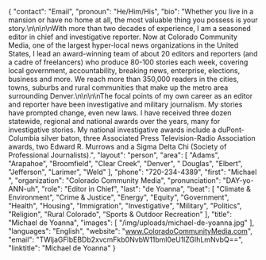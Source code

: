 {
  "contact": "Email",
  "pronoun": "He/Him/His",
  "bio": "Whether you live in a mansion or have no home at all, the most valuable thing you possess is your story.\n\n\n\nWith more than two decades of experience, I am a seasoned editor in chief and investigative reporter. Now at Colorado Community Media, one of the largest hyper-local news organizations in the United States, I lead an award-winning team of about 20 editors and reporters (and a cadre of freelancers) who produce 80-100 stories each week, covering local government, accountability, breaking news, enterprise, elections, business and more. We reach more than 350,000 readers in the cities, towns, suburbs and rural communities that make up the metro area surrounding Denver.\n\n\n\nThe focal points of my own career as an editor and reporter have been investigative and military journalism. My stories have prompted change, even new laws. I have received three dozen statewide, regional and national awards over the years, many for investigative stories.  My national investigative awards include a duPont-Columbia silver baton, three Associated Press Television-Radio Association awards, two Edward R. Murrows and a Sigma Delta Chi (Society of Professional Journalists).",
  "layout": "person",
  "area": [
    "Adams",
    "Arapahoe",
    "Broomfield",
    "Clear Creek",
    "Denver",
    " Douglas",
    "Elbert",
    "Jefferson",
    "Larimer",
    "Weld"
  ],
  "phone": "720-234-4389",
  "first": "Michael ",
  "organization": "Colorado Community Media",
  "pronunciation": "DAY-yo-ANN-uh",
  "role": "Editor in Chief",
  "last": "de Yoanna",
  "beat": [
    "Climate & Environment",
    "Crime & Justice",
    "Energy",
    "Equity",
    "Government",
    "Health",
    "Housing",
    "Immigration",
    "Investigative",
    "Military",
    "Politics",
    "Religion",
    "Rural Colorado",
    "Sports & Outdoor Recreation"
  ],
  "title": "Michael de Yoanna",
  "images": [
    "/img/uploads/michael-de-yoanna.jpg"
  ],
  "languages": "English",
  "website": "www.ColoradoCommunityMedia.com",
  "email": "TWljaGFlbEBDb2xvcmFkb0NvbW11bml0eU1lZGlhLmNvbQ==",
  "linktitle": "Michael de Yoanna"
}
